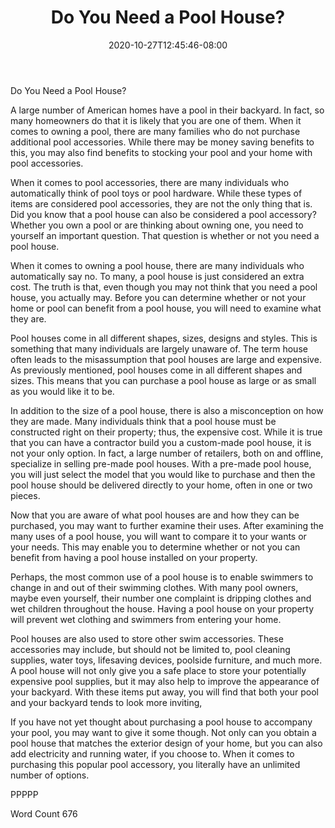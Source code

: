 ﻿---
title: "Do You Need a Pool House?"
date: 2020-10-27T12:45:46-08:00
description: "Pool Accessories Tips for Web Success"
featured_image: "/images/Pool Accessories.jpg"
tags: ["Pool Accessories"]
---

Do You Need a Pool House?

A large number of American homes have a pool in their backyard.  In fact, so many homeowners do that it is likely that you are one of them.  When it comes to owning a pool, there are many families who do not purchase additional pool accessories.  While there may be money saving benefits to this, you may also find benefits to stocking your pool and your home with pool accessories.

When it comes to pool accessories, there are many individuals who automatically think of pool toys or pool hardware.  While these types of items are considered pool accessories, they are not the only thing that is.  Did you know that a pool house can also be considered a pool accessory?  Whether you own a pool or are thinking about owning one, you need to yourself an important question. That question is whether or not you need a pool house.

When it comes to owning a pool house, there are many individuals who automatically say no.  To many, a pool house is just considered an extra cost. The truth is that, even though you may not think that you need a pool house, you actually may.  Before you can determine whether or not your home or pool can benefit from a pool house, you will need to examine what they are.

Pool houses come in all different shapes, sizes, designs and styles.  This is something that many individuals are largely unaware of. The term house often leads to the misassumption that pool houses are large and expensive. As previously mentioned, pool houses come in all different shapes and sizes. This means that you can purchase a pool house as large or as small as you would like it to be.  

In addition to the size of a pool house, there is also a misconception on how they are made.  Many individuals think that a pool house must be constructed right on their property; thus, the expensive cost. While it is true that you can have a contractor build you a custom-made pool house, it is not your only option.  In fact, a large number of retailers, both on and offline, specialize in selling pre-made pool houses. With a pre-made pool house, you will just select the model that you would like to purchase and then the pool house should be delivered directly to your home, often in one or two pieces.  

Now that you are aware of what pool houses are and how they can be purchased, you may want to further examine their uses.  After examining the many uses of a pool house, you will want to compare it to your wants or your needs.  This may enable you to determine whether or not you can benefit from having a pool house installed on your property.  

Perhaps, the most common use of a pool house is to enable swimmers to change in and out of their swimming clothes.  With many pool owners, maybe even yourself, their number one complaint is dripping clothes and wet children throughout the house.  Having a pool house on your property will prevent wet clothing and swimmers from entering your home.  

Pool houses are also used to store other swim accessories. These accessories may include, but should not be limited to, pool cleaning supplies, water toys, lifesaving devices, poolside furniture, and much more.  A pool house will not only give you a safe place to store your potentially expensive pool supplies, but it may also help to improve the appearance of your backyard.  With these items put away, you will find that both your pool and your backyard tends to look more inviting, 

If you have not yet thought about purchasing a pool house to accompany your pool, you may want to give it some though.  Not only can you obtain a pool house that matches the exterior design of your home, but you can also add electricity and running water, if you choose to.  When it comes to purchasing this popular pool accessory, you literally have an unlimited number of options.

PPPPP

Word Count 676


